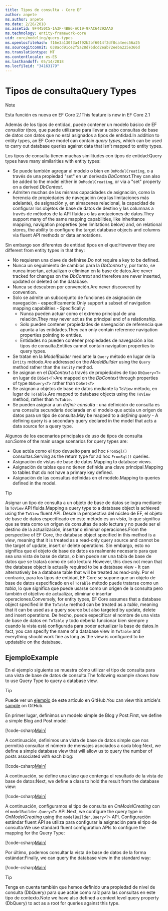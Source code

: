 ```yaml
---
title: Tipos de consulta - Core EF
author: anpete
ms.author: anpete
ms.date: 2/26/2018
ms.assetid: 9F4450C5-1A3F-4BB6-AC19-9FAC64292AAD
ms.technology: entity-framework-core
uid: core/modeling/query-types
ms.openlocfilehash: f16e3a130f3a4f92b2bf6014f2df0ca4eec56a25
ms.sourcegitcommit: 038acd91ce2f5a28d76dcd2eab72eeba225e366d
ms.translationtype: MT
ms.contentlocale: es-ES
ms.lasthandoff: 05/14/2018
ms.locfileid: "34163179"
---
```

# <a name="query-types"></a><span data-ttu-id="e91b2-102">Tipos de consulta</span><span class="sxs-lookup"><span data-stu-id="e91b2-102">Query Types</span></span>
> [!NOTE]
> <span data-ttu-id="e91b2-103">Esta función es nueva en EF Core 2.1</span><span class="sxs-lookup"><span data-stu-id="e91b2-103">This feature is new in EF Core 2.1</span></span>

<span data-ttu-id="e91b2-104">Además de los tipos de entidad, puede contener un modelo básico de EF _consultar tipos_, que puede utilizarse para llevar a cabo consultas de base de datos con datos que no está asignados a tipos de entidad.</span><span class="sxs-lookup"><span data-stu-id="e91b2-104">In addition to entity types, an EF Core model can contain _query types_, which can be used to carry out database queries against data that isn't mapped to entity types.</span></span>

<span data-ttu-id="e91b2-105">Los tipos de consulta tienen muchas similitudes con tipos de entidad:</span><span class="sxs-lookup"><span data-stu-id="e91b2-105">Query types have many similarities with entity types:</span></span>

- <span data-ttu-id="e91b2-106">Se puede también agregar al modelo o bien en `OnModelCreating`, o a través de una propiedad "set" en un derivada _DbContext_.</span><span class="sxs-lookup"><span data-stu-id="e91b2-106">They can also be added to the model either in `OnModelCreating`, or via a "set" property on a derived _DbContext_.</span></span>
- <span data-ttu-id="e91b2-107">Admiten muchas de las mismas capacidades de asignación, como la herencia de propiedades de navegación (vea las limitaciones más adelante), de asignación y, en almacenes relacional, la capacidad de configurar los objetos de base de datos de destino y las columnas a través de métodos de la API fluidas o las anotaciones de datos.</span><span class="sxs-lookup"><span data-stu-id="e91b2-107">They support many of the same mapping capabilities, like inheritance mapping, navigation properties (see limitations below) and, on relational stores, the ability to configure the target database objects and columns via fluent API methods or data annotations.</span></span>

<span data-ttu-id="e91b2-108">Sin embargo son diferentes de entidad tipos en el que:</span><span class="sxs-lookup"><span data-stu-id="e91b2-108">However they are different from entity types in that they:</span></span>

- <span data-ttu-id="e91b2-109">No requieren una clave de definirse.</span><span class="sxs-lookup"><span data-stu-id="e91b2-109">Do not require a key to be defined.</span></span>
- <span data-ttu-id="e91b2-110">Nunca un seguimiento de cambios para la _DbContext_ y, por tanto, se nunca insertan, actualizan o eliminan en la base de datos.</span><span class="sxs-lookup"><span data-stu-id="e91b2-110">Are never tracked for changes on the _DbContext_ and therefore are never inserted, updated or deleted on the database.</span></span>
- <span data-ttu-id="e91b2-111">Nunca se descubren por convención.</span><span class="sxs-lookup"><span data-stu-id="e91b2-111">Are never discovered by convention.</span></span>
- <span data-ttu-id="e91b2-112">Solo se admite un subconjunto de funciones de asignación de navegación - específicamente:</span><span class="sxs-lookup"><span data-stu-id="e91b2-112">Only support a subset of navigation mapping capabilities - Specifically:</span></span>
  - <span data-ttu-id="e91b2-113">Nunca pueden actuar como el extremo principal de una relación.</span><span class="sxs-lookup"><span data-stu-id="e91b2-113">They may never act as the principal end of a relationship.</span></span>
  - <span data-ttu-id="e91b2-114">Solo pueden contener propiedades de navegación de referencia que apunta a las entidades.</span><span class="sxs-lookup"><span data-stu-id="e91b2-114">They can only contain reference navigation properties pointing to entities.</span></span>
  - <span data-ttu-id="e91b2-115">Entidades no pueden contener propiedades de navegación a los tipos de consulta.</span><span class="sxs-lookup"><span data-stu-id="e91b2-115">Entities cannot contain navigation properties to query types.</span></span>
- <span data-ttu-id="e91b2-116">Se tratan en la _ModelBuilder_ mediante la `Query` método en lugar de la `Entity` método.</span><span class="sxs-lookup"><span data-stu-id="e91b2-116">Are addressed on the _ModelBuilder_ using the `Query` method rather than the `Entity` method.</span></span>
- <span data-ttu-id="e91b2-117">Se asignan en el _DbContext_ a través de propiedades de tipo `DbQuery<T>` en lugar de `DbSet<T>`</span><span class="sxs-lookup"><span data-stu-id="e91b2-117">Are mapped on the _DbContext_ through properties of type `DbQuery<T>` rather than `DbSet<T>`</span></span>
- <span data-ttu-id="e91b2-118">Se asignan a objetos de base de datos mediante la `ToView` método, en lugar de `ToTable`.</span><span class="sxs-lookup"><span data-stu-id="e91b2-118">Are mapped to database objects using the `ToView` method, rather than `ToTable`.</span></span>
- <span data-ttu-id="e91b2-119">Se pueden asignar a un _definir consulta_ : una definición de consulta es una consulta secundaria declarada en el modelo que actúa un origen de datos para un tipo de consulta.</span><span class="sxs-lookup"><span data-stu-id="e91b2-119">May be mapped to a _defining query_ - A defining query is a secondary query declared in the model that acts a data source for a query type.</span></span>

<span data-ttu-id="e91b2-120">Algunos de los escenarios principales de uso de tipos de consulta son:</span><span class="sxs-lookup"><span data-stu-id="e91b2-120">Some of the main usage scenarios for query types are:</span></span>

- <span data-ttu-id="e91b2-121">Que actúa como el tipo devuelto para ad hoc `FromSql()` consultas.</span><span class="sxs-lookup"><span data-stu-id="e91b2-121">Serving as the return type for ad hoc `FromSql()` queries.</span></span>
- <span data-ttu-id="e91b2-122">Asignación de vistas de base de datos.</span><span class="sxs-lookup"><span data-stu-id="e91b2-122">Mapping to database views.</span></span>
- <span data-ttu-id="e91b2-123">Asignación de tablas que no tienen definida una clave principal.</span><span class="sxs-lookup"><span data-stu-id="e91b2-123">Mapping to tables that do not have a primary key defined.</span></span>
- <span data-ttu-id="e91b2-124">Asignación de las consultas definidas en el modelo.</span><span class="sxs-lookup"><span data-stu-id="e91b2-124">Mapping to queries defined in the model.</span></span>

> [!TIP]
> <span data-ttu-id="e91b2-125">Asignar un tipo de consulta a un objeto de base de datos se logra mediante la `ToView` API fluida.</span><span class="sxs-lookup"><span data-stu-id="e91b2-125">Mapping a query type to a database object is achieved using the `ToView` fluent API.</span></span> <span data-ttu-id="e91b2-126">Desde la perspectiva del núcleo de EF, el objeto de base de datos especificado en este método es un _vista_, lo que significa que se trata como un origen de consultas de solo lectura y no puede ser el destino de la actualización, insertar o eliminar operaciones.</span><span class="sxs-lookup"><span data-stu-id="e91b2-126">From the perspective of EF Core, the database object specified in this method is a _view_, meaning that it is treated as a read-only query source and cannot be the target of update, insert or delete operations.</span></span> <span data-ttu-id="e91b2-127">Sin embargo, esto no significa que el objeto de base de datos es realmente necesario para que sea una vista de base de datos, o bien puede ser una tabla de base de datos que se tratará como de solo lectura.</span><span class="sxs-lookup"><span data-stu-id="e91b2-127">However, this does not mean that the database object is actually required to be a database view - It can alternatively be a database table that will be treated as read-only.</span></span> <span data-ttu-id="e91b2-128">Por el contrario, para los tipos de entidad, EF Core se supone que un objeto de base de datos especificado en el `ToTable` método puede tratarse como un _tabla_, lo que significa que puede usarse como un origen de la consulta pero también el objetivo de actualizar, eliminar e insertar operaciones.</span><span class="sxs-lookup"><span data-stu-id="e91b2-128">Conversely, for entity types, EF Core assumes that a database object specified in the `ToTable` method can be treated as a _table_, meaning that it can be used as a query source but also targeted by update, delete and insert operations.</span></span> <span data-ttu-id="e91b2-129">De hecho, puede especificar el nombre de una vista de base de datos en `ToTable` y todo debería funcionar bien siempre y cuando la vista está configurada para poder actualizar la base de datos.</span><span class="sxs-lookup"><span data-stu-id="e91b2-129">In fact, you can specify the name of a database view in `ToTable` and everything should work fine as long as the view is configured to be updatable on the database.</span></span>

## <a name="example"></a><span data-ttu-id="e91b2-130">Ejemplo</span><span class="sxs-lookup"><span data-stu-id="e91b2-130">Example</span></span>

<span data-ttu-id="e91b2-131">En el ejemplo siguiente se muestra cómo utilizar el tipo de consulta para una vista de base de datos de consulta.</span><span class="sxs-lookup"><span data-stu-id="e91b2-131">The following example shows how to use Query Type to query a database view.</span></span>

> [!TIP]
> <span data-ttu-id="e91b2-132">Puede ver un [ejemplo](https://github.com/aspnet/EntityFrameworkCore/tree/dev/samples/QueryTypes) de este artículo en GitHub.</span><span class="sxs-lookup"><span data-stu-id="e91b2-132">You can view this article's [sample](https://github.com/aspnet/EntityFrameworkCore/tree/dev/samples/QueryTypes) on GitHub.</span></span>

<span data-ttu-id="e91b2-133">En primer lugar, definimos un modelo simple de Blog y Post:</span><span class="sxs-lookup"><span data-stu-id="e91b2-133">First, we define a simple Blog and Post model:</span></span>

[!code-csharp[Main](../../../efcore-dev/samples/QueryTypes/Program.cs#Entities)]

<span data-ttu-id="e91b2-134">A continuación, definimos una vista de base de datos simple que nos permitirá consultar el número de mensajes asociados a cada blog:</span><span class="sxs-lookup"><span data-stu-id="e91b2-134">Next, we define a simple database view that will allow us to query the number of posts associated with each blog:</span></span>

[!code-csharp[Main](../../../efcore-dev/samples/QueryTypes/Program.cs#View)]

<span data-ttu-id="e91b2-135">A continuación, se define una clase que contenga el resultado de la vista de base de datos:</span><span class="sxs-lookup"><span data-stu-id="e91b2-135">Next, we define a class to hold the result from the database view:</span></span>

[!code-csharp[Main](../../../efcore-dev/samples/QueryTypes/Program.cs#QueryType)]

<span data-ttu-id="e91b2-136">A continuación, configuramos el tipo de consulta en _OnModelCreating_ con el `modelBuilder.Query<T>` API.</span><span class="sxs-lookup"><span data-stu-id="e91b2-136">Next, we configure the query type in _OnModelCreating_ using the `modelBuilder.Query<T>` API.</span></span>
<span data-ttu-id="e91b2-137">Configuración estándar fluent API se utiliza para configurar la asignación para el tipo de consulta:</span><span class="sxs-lookup"><span data-stu-id="e91b2-137">We use standard fluent configuration APIs to configure the mapping for the Query Type:</span></span>

[!code-csharp[Main](../../../efcore-dev/samples/QueryTypes/Program.cs#Configuration)]

<span data-ttu-id="e91b2-138">Por último, podemos consultar la vista de base de datos de la forma estándar:</span><span class="sxs-lookup"><span data-stu-id="e91b2-138">Finally, we can query the database view in the standard way:</span></span>

[!code-csharp[Main](../../../efcore-dev/samples/QueryTypes/Program.cs#Query)]

> [!TIP]
> <span data-ttu-id="e91b2-139">Tenga en cuenta también que hemos definido una propiedad de nivel de consulta (DbQuery) para que actúe como raíz para las consultas en este tipo de contexto.</span><span class="sxs-lookup"><span data-stu-id="e91b2-139">Note we have also defined a context level query property (DbQuery) to act as a root for queries against this type.</span></span>
